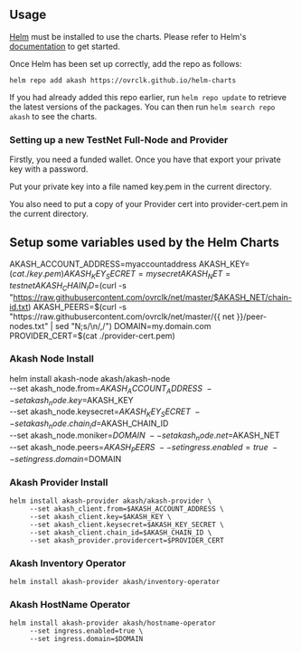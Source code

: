 ## Usage

[Helm](https://helm.sh) must be installed to use the charts. Please refer to
Helm's [documentation](https://helm.sh/docs) to get started.

Once Helm has been set up correctly, add the repo as follows:

```
helm repo add akash https://ovrclk.github.io/helm-charts
```

If you had already added this repo earlier, run `helm repo update` to retrieve
the latest versions of the packages. You can then run `helm search repo akash` to see the charts.

### Setting up a new TestNet Full-Node and Provider

Firstly, you need a funded wallet. Once you have that export your private key with a password.

Put your private key into a file named key.pem in the current directory.

You also need to put a copy of your Provider cert into provider-cert.pem in the current directory.

## Setup some variables used by the Helm Charts

AKASH_ACCOUNT_ADDRESS=myaccountaddress
AKASH_KEY=$(cat ./key.pem)
AKASH_KEY_SECRET=mysecret
AKASH_NET=testnet
AKASH_CHAIN_ID=$(curl -s "https://raw.githubusercontent.com/ovrclk/net/master/$AKASH_NET/chain-id.txt)
AKASH_PEERS=$(curl -s "https://raw.githubusercontent.com/ovrclk/net/master/{{ net }}/peer-nodes.txt" | sed "N;s/\n/,/")
DOMAIN=my.domain.com
PROVIDER_CERT=$(cat ./provider-cert.pem)

### Akash Node Install

helm install akash-node akash/akash-node \
     --set akash_node.from=$AKASH_ACCOUNT_ADDRESS \
     --set akash_node.key=$AKASH_KEY \
     --set akash_node.keysecret=$AKASH_KEY_SECRET \
     --set akash_node.chain_id=$AKASH_CHAIN_ID \
     --set akash_node.moniker=$DOMAIN \
     --set akash_node.net=$AKASH_NET \
     --set akash_node.peers=$AKASH_PEERS \
     --set ingress.enabled=true \
     --set ingress.domain=$DOMAIN

### Akash Provider Install
```
helm install akash-provider akash/akash-provider \
     --set akash_client.from=$AKASH_ACCOUNT_ADDRESS \
     --set akash_client.key=$AKASH_KEY \
     --set akash_client.keysecret=$AKASH_KEY_SECRET \
     --set akash_client.chain_id=$AKASH_CHAIN_ID \
     --set akash_provider.providercert=$PROVIDER_CERT
```

### Akash Inventory Operator

```
helm install akash-provider akash/inventory-operator
```

### Akash HostName Operator

```
helm install akash-provider akash/hostname-operator
     --set ingress.enabled=true \
     --set ingress.domain=$DOMAIN
```
